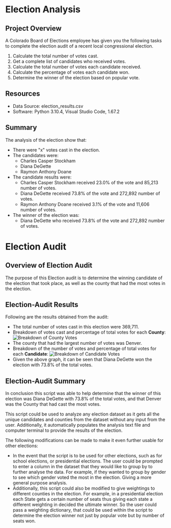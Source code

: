 # Election Analysis

## Project Overview
A Colorado Board of Elections employee has given you the following tasks to complete the election audit of a recent local congressional election.

1. Calculate the total number of votes cast.
2. Get a complete list of candidates who received votes.
3. Calculate the total number of votes each candidate received.
4. Calculate the percentage of votes each candidate won.
5. Determine the winner of the election based on popular vote.

## Resources
- Data Source: election_results.csv
- Software: Python 3.10.4, Visual Studio Code, 1.67.2

## Summary
The analysis of the election show that:
- There were "x" votes cast in the election.
- The candidates were:
    - Charles Casper Stockham
    - Diana DeGette
    - Raymon Anthony Doane
- The candidate results were:
    - Charles Casper Stockham received 23.0% of the vote and 85,213 number of votes.
    - Diana DeGette received 73.8% of the vote and 272,892 number of votes.
    - Raymon Anthony Doane received 3.1% of the vote and 11,606 number of votes.
- The winner of the election was:
    - Diana DeGette who received 73.8% of the vote and 272,892 number of votes.


# Election Audit
## Overview of Election Audit
The purpose of this Election audit is to determine the winning candidate of the election that took place, as well as the county that had the most votes in the election.

## Election-Audit Results
Following are the results obtained from the audit:
- The total number of votes cast in this election were 369,711.
- Breakdown of votes cast and percentage of total votes for each **County**:
![Breakdown of County Votes]()
- The county that had the largest number of votes was Denver.
- Breakdown of the number of votes and percentage of total votes for each **Candidate**:
![Breakdown of Candidate Votes]()
- Given the above graph, it can be seen that Diana DeGette won the election with 73.8% of the total votes.

## Election-Audit Summary
In conclusion this script was able to help determine that the winner of this election was Diana DeGette with 73.8% of the total votes, and that Denver was the County that had cast the most votes.

This script could be used to analyze any election dataset as it gets all the unique candidates and counties from the dataset without any input from the user. Additionally, it automatically populates the analysis text file and computer terminal to provide the results of the election.

The following modifications can be made to make it even further usable for other elections:
- In the event that the script is to be used for other elections, such as for school elections, or presidential elections. The user could be prompted to enter a column in the dataset that they would like to group by to further analyse the data. For example, if they wanted to group by gender to see which gender voted the most in the election. Giving a more general purpose analysis.
- Additionally, this script could also be modified to give weightings to different counties in the election. For example, in a presidential election each State gets a certain number of seats thus giving each state a different weighting in decided the ultimate winner. So the user could pass a weighting dictionary, that could be used within the script to determine the election winner not just by popular vote but by number of seats won.